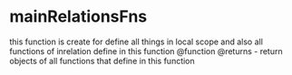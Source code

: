 # mainRelationsFns

this function is create for define all things in local scope
and also all functions of inrelation define in this function
@function
@returns - return objects of all functions that define in this function
